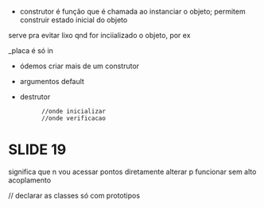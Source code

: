 - construtor é função que é chamada ao instanciar o objeto; permitem construir estado inicial do objeto

serve pra evitar lixo qnd for inciializado o objeto, por ex

_placa é só in

- ódemos criar mais de um construtor

- argumentos default

- destrutor

            //onde inicializar
            //onde verificacao



# SLIDE 19

significa que n vou acessar pontos diretamente
alterar p funcionar sem alto acoplamento

// declarar as classes só com prototipos